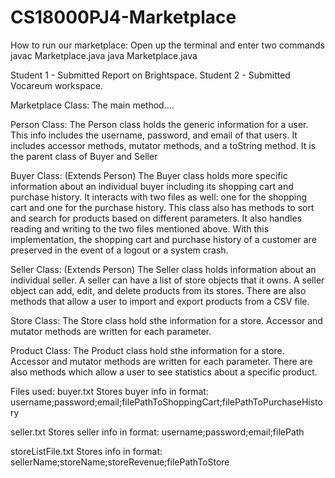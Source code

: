 # CS18000PJ4-Marketplace
How to run our marketplace: 
Open up the terminal and enter two commands 
javac Marketplace.java 
java Marketplace.java 

Student 1 - Submitted Report on Brightspace. 
Student 2 - Submitted Vocareum workspace.

Marketplace Class: 
The main method....

Person Class:
The Person class holds the generic information for a user. This info
includes the username, password, and email of that users. It includes 
accessor methods, mutator methods, and a toString method. It is the parent class 
of Buyer and Seller

Buyer Class: (Extends Person)
The Buyer class holds more specific information about an individual buyer including
its shopping cart and purchase history. It interacts with two files as well: one
for the shopping cart and one for the purchase history. This class also has methods 
to sort and search for products based on different parameters. It also handles
reading and writing to the two files mentioned above. With this implementation,
the shopping cart and purchase history of a customer are preserved in the event 
of a logout or a system crash. 

Seller Class: (Extends Person)
The Seller class holds information about an individual seller. A seller
can have a list of store objects that it owns. A seller object can add,
edit, and delete products from its stores. There are also methods that allow
a user to import and export products from a CSV file. 

Store Class:
The Store class hold sthe information for a store. Accessor and mutator
methods are written for each parameter.

Product Class:
The Product class hold sthe information for a store. Accessor and mutator
methods are written for each parameter. There are also methods which 
allow a user to see statistics about a specific product.

Files used:
buyer.txt
Stores buyer info in format:
username;password;email;filePathToShoppingCart;filePathToPurchaseHistory

seller.txt
Stores seller info in format:
username;password;email;filePath

storeListFile.txt
Stores info in format:
sellerName;storeName;storeRevenue;filePathToStore


